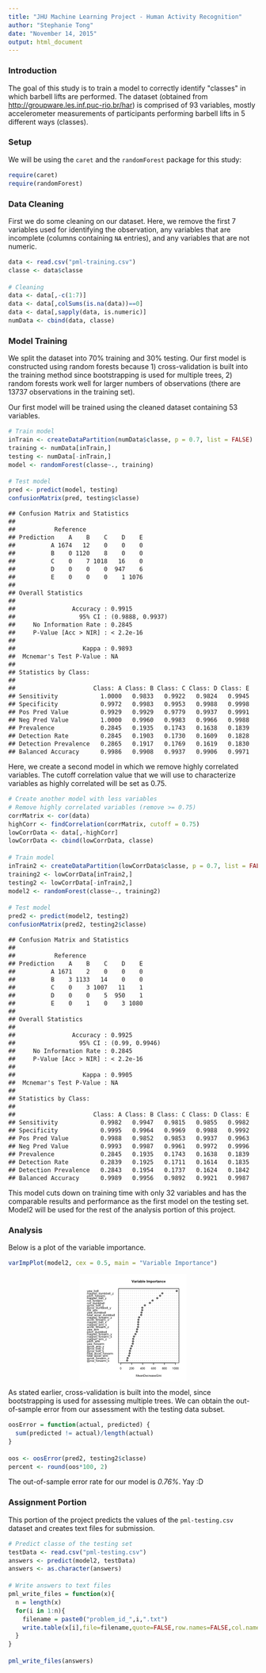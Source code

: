 ```yaml
---
title: "JHU Machine Learning Project - Human Activity Recognition"
author: "Stephanie Tong"
date: "November 14, 2015"
output: html_document
---
```


### Introduction
The goal of this study is to train a model to correctly identify "classes" in which barbell lifts are performed. The dataset (obtained from <http://groupware.les.inf.puc-rio.br/har>) is comprised of 93 variables, mostly accelerometer measurements of participants performing barbell lifts in 5 different ways (classes). 

### Setup
We will be using the `caret` and the `randomForest` package for this study:

```r
require(caret)
require(randomForest)
```

### Data Cleaning
First we do some cleaning on our dataset. Here, we remove the first 7 variables used for identifying the observation, any variables that are incomplete (columns containing `NA` entries), and any variables that are not numeric.

```r
data <- read.csv("pml-training.csv")
classe <- data$classe

# Cleaning
data <- data[,-c(1:7)]
data <- data[,colSums(is.na(data))==0]
data <- data[,sapply(data, is.numeric)]
numData <- cbind(data, classe)
```

### Model Training
We split the dataset into 70% training and 30% testing. Our first model is constructed using random forests because 1) cross-validation is built into the training method since bootstrapping is used for multiple trees, 2) random forests work well for larger numbers of observations (there are 13737 observations in the training set).

Our first model will be trained using the cleaned dataset containing 53 variables.

```r
# Train model
inTrain <- createDataPartition(numData$classe, p = 0.7, list = FALSE)
training <- numData[inTrain,]
testing <- numData[-inTrain,]
model <- randomForest(classe~., training)

# Test model
pred <- predict(model, testing)
confusionMatrix(pred, testing$classe)
```

```
## Confusion Matrix and Statistics
## 
##           Reference
## Prediction    A    B    C    D    E
##          A 1674   12    0    0    0
##          B    0 1120    8    0    0
##          C    0    7 1018   16    0
##          D    0    0    0  947    6
##          E    0    0    0    1 1076
## 
## Overall Statistics
##                                           
##                Accuracy : 0.9915          
##                  95% CI : (0.9888, 0.9937)
##     No Information Rate : 0.2845          
##     P-Value [Acc > NIR] : < 2.2e-16       
##                                           
##                   Kappa : 0.9893          
##  Mcnemar's Test P-Value : NA              
## 
## Statistics by Class:
## 
##                      Class: A Class: B Class: C Class: D Class: E
## Sensitivity            1.0000   0.9833   0.9922   0.9824   0.9945
## Specificity            0.9972   0.9983   0.9953   0.9988   0.9998
## Pos Pred Value         0.9929   0.9929   0.9779   0.9937   0.9991
## Neg Pred Value         1.0000   0.9960   0.9983   0.9966   0.9988
## Prevalence             0.2845   0.1935   0.1743   0.1638   0.1839
## Detection Rate         0.2845   0.1903   0.1730   0.1609   0.1828
## Detection Prevalence   0.2865   0.1917   0.1769   0.1619   0.1830
## Balanced Accuracy      0.9986   0.9908   0.9937   0.9906   0.9971
```

Here, we create a second model in which we remove highly correlated variables. The cutoff correlation value that we will use to characterize variables as highly correlated will be set as 0.75.

```r
# Create another model with less variables
# Remove highly correlated variables (remove >= 0.75)
corrMatrix <- cor(data)
highCorr <- findCorrelation(corrMatrix, cutoff = 0.75)
lowCorrData <- data[,-highCorr]
lowCorrData <- cbind(lowCorrData, classe)

# Train model
inTrain2 <- createDataPartition(lowCorrData$classe, p = 0.7, list = FALSE)
training2 <- lowCorrData[inTrain2,]
testing2 <- lowCorrData[-inTrain2,]
model2 <- randomForest(classe~., training2)

# Test model
pred2 <- predict(model2, testing2)
confusionMatrix(pred2, testing2$classe)
```

```
## Confusion Matrix and Statistics
## 
##           Reference
## Prediction    A    B    C    D    E
##          A 1671    2    0    0    0
##          B    3 1133   14    0    0
##          C    0    3 1007   11    1
##          D    0    0    5  950    1
##          E    0    1    0    3 1080
## 
## Overall Statistics
##                                         
##                Accuracy : 0.9925        
##                  95% CI : (0.99, 0.9946)
##     No Information Rate : 0.2845        
##     P-Value [Acc > NIR] : < 2.2e-16     
##                                         
##                   Kappa : 0.9905        
##  Mcnemar's Test P-Value : NA            
## 
## Statistics by Class:
## 
##                      Class: A Class: B Class: C Class: D Class: E
## Sensitivity            0.9982   0.9947   0.9815   0.9855   0.9982
## Specificity            0.9995   0.9964   0.9969   0.9988   0.9992
## Pos Pred Value         0.9988   0.9852   0.9853   0.9937   0.9963
## Neg Pred Value         0.9993   0.9987   0.9961   0.9972   0.9996
## Prevalence             0.2845   0.1935   0.1743   0.1638   0.1839
## Detection Rate         0.2839   0.1925   0.1711   0.1614   0.1835
## Detection Prevalence   0.2843   0.1954   0.1737   0.1624   0.1842
## Balanced Accuracy      0.9989   0.9956   0.9892   0.9921   0.9987
```

This model cuts down on training time with only 32 variables and has the comparable results and performance as the first model on the testing set. Model2 will be used for the rest of the analysis portion of this project. 

### Analysis
Below is a plot of the variable importance.

```r
varImpPlot(model2, cex = 0.5, main = "Variable Importance")
```

<img src="figure/unnamed-chunk-5-1.png" title="plot of chunk unnamed-chunk-5" alt="plot of chunk unnamed-chunk-5" style="display: block; margin: auto;" />

As stated earlier, cross-validation is built into the model, since bootstrapping is used for assessing multiple trees. We can obtain the out-of-sample error from our assessment with the testing data subset.


```r
oosError = function(actual, predicted) {
  sum(predicted != actual)/length(actual)
}

oos <- oosError(pred2, testing2$classe)
percent <- round(oos*100, 2)
```
The out-of-sample error rate for our model is *0.76%*. Yay :D

### Assignment Portion
This portion of the project predicts the values of the `pml-testing.csv` dataset and creates text files for submission.

```r
# Predict classe of the testing set
testData <- read.csv("pml-testing.csv")
answers <- predict(model2, testData)
answers <- as.character(answers)

# Write answers to text files
pml_write_files = function(x){
  n = length(x)
  for(i in 1:n){
    filename = paste0("problem_id_",i,".txt")
    write.table(x[i],file=filename,quote=FALSE,row.names=FALSE,col.names=FALSE)
  }
}

pml_write_files(answers)
```
